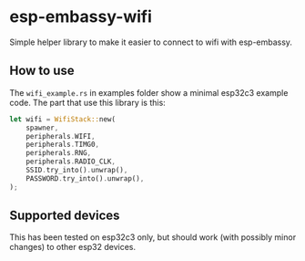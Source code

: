 # esp-embassy-wifi

Simple helper library to make it easier to connect to wifi with esp-embassy.

## How to use

The `wifi_example.rs` in examples folder show a minimal esp32c3 example code. The part that use this library is this:
 
```rs
let wifi = WifiStack::new(
    spawner,
    peripherals.WIFI,
    peripherals.TIMG0,
    peripherals.RNG,
    peripherals.RADIO_CLK,
    SSID.try_into().unwrap(),
    PASSWORD.try_into().unwrap(),
);
```

## Supported devices

This has been tested on esp32c3 only, but should work (with possibly minor changes) to other esp32 devices.

